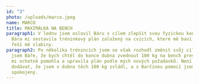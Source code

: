 ```yaml
---
id: "3"
photo: /uploads/marco.jpeg
name: MARCO
title: MAXIMÁLKA NA BENCH
paragraph1: V lednu jsem oslovil Báru s cílem zlepšit svou fyzickou kondici.
  Bára mi sestavila tréninkový plán založený na cvicích, které mě baví a zároveň
  řeší mé slabiny.
paragraph2: Po několika trénincích jsem se však rozhodl změnit svůj cíl. Napsal
  jsem Báře, že bych chtěl do konce dubna zvednout 100 kg na bench pressu. Bára
  mi ochotně pomohla a upravila plán podle mých nových požadavků. Není třeba
  dodávat, že jsem v dubnu těch 100 kg zvládl, a s Barčinou pomocí jsem naprosto
  spokojený.
---
```


